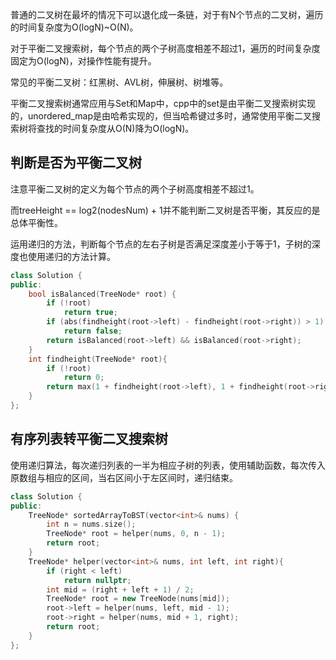 普通的二叉树在最坏的情况下可以退化成一条链，对于有N个节点的二叉树，遍历的时间复杂度为O(logN)~O(N)。

对于平衡二叉搜索树，每个节点的两个子树高度相差不超过1，遍历的时间复杂度固定为O(logN)，对操作性能有提升。

常见的平衡二叉树：红黑树、AVL树，伸展树、树堆等。

平衡二叉搜索树通常应用与Set和Map中，cpp中的set是由平衡二叉搜索树实现的，unordered_map是由哈希实现的，但当哈希键过多时，通常使用平衡二叉搜索树将查找的时间复杂度从O(N)降为O(logN)。

判断是否为平衡二叉树
---

注意平衡二叉树的定义为每个节点的两个子树高度相差不超过1。

而treeHeight == log2(nodesNum) + 1并不能判断二叉树是否平衡，其反应的是总体平衡性。

运用递归的方法，判断每个节点的左右子树是否满足深度差小于等于1，子树的深度也使用递归的方法计算。
```cpp
class Solution {
public:
    bool isBalanced(TreeNode* root) {
        if (!root)
            return true;
        if (abs(findheight(root->left) - findheight(root->right)) > 1)
            return false;
        return isBalanced(root->left) && isBalanced(root->right);
    }
    int findheight(TreeNode* root){
        if (!root)
            return 0;
        return max(1 + findheight(root->left), 1 + findheight(root->right));
    }
};
```
有序列表转平衡二叉搜索树
---
使用递归算法，每次递归列表的一半为相应子树的列表，使用辅助函数，每次传入原数组与相应的区间，当右区间小于左区间时，递归结束。
```cpp
class Solution {
public:
    TreeNode* sortedArrayToBST(vector<int>& nums) {
        int n = nums.size();
        TreeNode* root = helper(nums, 0, n - 1);
        return root;
    }
    TreeNode* helper(vector<int>& nums, int left, int right){
        if (right < left)
            return nullptr;
        int mid = (right + left + 1) / 2;
        TreeNode* root = new TreeNode(nums[mid]);
        root->left = helper(nums, left, mid - 1);
        root->right = helper(nums, mid + 1, right);
        return root;
    }
};
```
